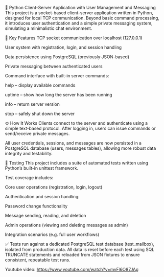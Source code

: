 🔌 Python Client-Server Application with User Management and Messaging
This project is a socket-based client-server application written in Python, designed for local TCP communication. Beyond basic command processing, it introduces user authentication and a simple private messaging system, simulating a minimalistic chat environment.

🧠 Key Features
TCP socket communication over localhost (127.0.0.1)

User system with registration, login, and session handling

Data persistence using PostgreSQL (previously JSON-based)

Private messaging between authenticated users

Command interface with built-in server commands:

help – display available commands

uptime – show how long the server has been running

info – return server version

stop – safely shut down the server

⚙️ How It Works
Clients connect to the server and authenticate using a simple text-based protocol. After logging in, users can issue commands or send/receive private messages.

All user credentials, sessions, and messages are now persisted in a PostgreSQL database (users, messages tables), allowing more robust data integrity and testability.

🧪 Testing
This project includes a suite of automated tests written using Python’s built-in unittest framework.

Test coverage includes:

Core user operations (registration, login, logout)

Authentication and session handling

Password change functionality

Message sending, reading, and deletion

Admin operations (viewing and deleting messages as admin)

Integration scenarios (e.g. full user workflows)

✅ Tests run against a dedicated PostgreSQL test database (test_mailbox), isolated from production data.
All data is reset before each test using SQL TRUNCATE statements and reloaded from JSON fixtures to ensure consistent, repeatable test runs.

Youtube video:
https://www.youtube.com/watch?v=mvFl6O87JAg
